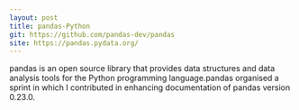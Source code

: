 ```yaml
---
layout: post
title: pandas-Python 
git: https://github.com/pandas-dev/pandas
site: https://pandas.pydata.org/
---
```


pandas is an open source library that provides data structures and data analysis tools for the Python programming language.pandas organised a sprint in which I contributed in enhancing documentation of pandas version 0.23.0.
